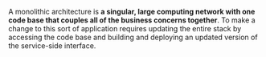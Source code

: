 A monolithic architecture is **a singular, large computing network with one code base that couples all of the business concerns together**. To make a change to this sort of application requires updating the entire stack by accessing the code base and building and deploying an updated version of the service-side interface.